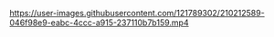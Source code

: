 

https://user-images.githubusercontent.com/121789302/210212589-046f98e9-eabc-4ccc-a915-237110b7b159.mp4

